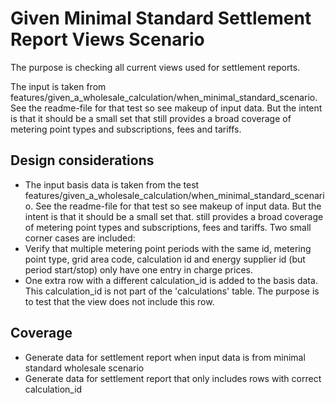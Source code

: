 # Given Minimal Standard Settlement Report Views Scenario

The purpose is checking all current views used for settlement reports.

The input is taken from features/given_a_wholesale_calculation/when_minimal_standard_scenario. See the readme-file for
that test so see makeup of input data. But the intent is that it should be a small set that still provides a broad
coverage of metering point types and subscriptions, fees and tariffs.

## Design considerations

- The input basis data is taken from the test
  features/given_a_wholesale_calculation/when_minimal_standard_scenario. See the readme-file for that test so see makeup of input data. But the intent is that it should be a small set that.
  still provides a broad coverage of metering point types and subscriptions, fees and tariffs.
Two small corner cases are included:
- Verify that multiple metering point periods with the same id, metering point type, grid area code, calculation id and energy supplier id (but period start/stop) only have one entry in charge prices.
- One extra row with a different calculation_id is added to the basis data. This calculation_id is not part of the 'calculations' table. The purpose is
  to test that the view does not include this row.

## Coverage
- Generate data for settlement report when input data is from minimal standard wholesale scenario
- Generate data for settlement report that only includes rows with correct calculation_id
